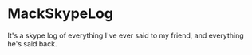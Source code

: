 # MackSkypeLog
It's a skype log of everything I've ever said to my friend, and everything he's said back.
